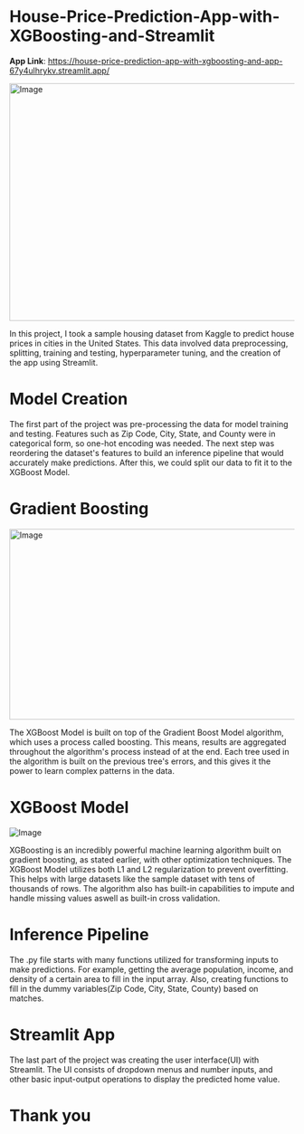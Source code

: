 # House-Price-Prediction-App-with-XGBoosting-and-Streamlit
**App Link**: https://house-price-prediction-app-with-xgboosting-and-app-67y4ulhrykv.streamlit.app/

<img width="1020" height="420" alt="Image" src="https://github.com/user-attachments/assets/9e9c0b28-a18e-43ca-94eb-3d2138d90892" />

In this project, I took a sample housing dataset from Kaggle to predict house prices in cities in the United States. This data involved data preprocessing, splitting, training and testing, hyperparameter tuning, and the creation of the app using Streamlit. 

# Model Creation
The first part of the project was pre-processing the data for model training and testing. Features such as Zip Code, City, State, and County were in categorical form, so one-hot encoding was needed. The next step was reordering the dataset's features to build an inference pipeline that would accurately make predictions. After this, we could split our data to fit it to the XGBoost Model.


# Gradient Boosting
<img width="617" height="337" alt="Image" src="https://github.com/user-attachments/assets/e6d030ee-a784-4140-8d85-bd2908bf08f6" />

The XGBoost Model is built on top of the Gradient Boost Model algorithm, which uses a process called boosting. This means, results are aggregated throughout the algorithm's process instead of at the end. Each tree used in the algorithm is built on the previous tree's errors, and this gives it the power to learn complex patterns in the data.


# XGBoost Model
![Image](https://github.com/user-attachments/assets/0bec33a3-ca15-4432-b736-64311a4d7db1)

XGBoosting is an incredibly powerful machine learning algorithm built on gradient boosting, as stated earlier, with other optimization techniques. The XGBoost Model utilizes both L1 and L2 regularization to prevent overfitting. This helps with large datasets like the sample dataset with tens of thousands of rows. The algorithm also has built-in capabilities to impute and handle missing values aswell as built-in cross validation.


# Inference Pipeline
The .py file starts with many functions utilized for transforming inputs to make predictions. For example, getting the average population, income, and density of a certain area to fill in the input array. Also, creating functions to fill in the dummy variables(Zip Code, City, State, County) based on matches. 


# Streamlit App
The last part of the project was creating the user interface(UI) with Streamlit. The UI consists of dropdown menus and number inputs, and other basic input-output operations to display the predicted home value.

# Thank you
